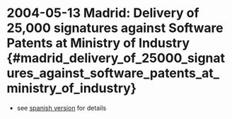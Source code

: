 # 2004-05-13 Madrid: Delivery of 25,000 signatures against Software Patents at Ministry of Industry {#madrid_delivery_of_25000_signatures_against_software_patents_at_ministry_of_industry}

-   see [ spanish version](DemoMadrid0513Es "wikilink") for details
